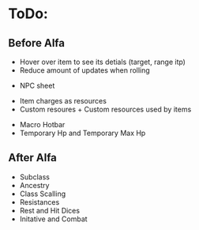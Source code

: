 # ToDo:

## Before Alfa

+ Hover over item to see its detials (target, range itp)
+ Reduce amount of updates when rolling
- NPC sheet
+ Item charges as resources
+ Custom resoures + Custom resources used by items
- Macro Hotbar
- Temporary Hp and Temporary Max Hp

## After Alfa

- Subclass
- Ancestry
- Class Scalling
- Resistances
- Rest and Hit Dices
- Initative and Combat